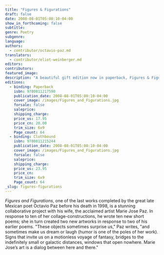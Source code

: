 ```yaml
---
title: "Figures & Figurations"
draft: false
date: 2008-08-01T05:00:10-04:00
show_in_forthcoming: false
subtitle:
genre: Poetry
subgenre:
language:
authors:
  - contributor/octavio-paz.md
translators:
  - contributor/eliot-weinberger.md
editors:
contributors:
featured_image:
description: "A beautiful gift edition now in paperback, Figures & Figurations is a collaboration between the Nobel Prize laureate Octavio Paz and his wife of thirty years, the artist Marie José Paz. "
editions:
  - binding: Paperback
    isbn: 9780811217590
    publication_date: 2008-08-01T05:00:10-04:00
    cover_image: /images/Figures_and_Figurations.jpg
    forsale: false
    saleprice:
    shipping_charge:
    price_us: 17.95
    price_cn: 20.00
    trim_size: 6x9
    Page_count: 64
  - binding: Clothbound
    isbn: 9780811215244
    publication_date: 2008-08-01T05:00:10-04:00
    cover_image: /images/Figures_and_Figurations.jpg
    forsale: false
    saleprice:
    shipping_charge:
    price_us: 23.95
    price_cn:
    trim_size: 6x9
    Page_count: 64
_slug: figures-figurations
---
```


_Figures and Figurations_, one of the last works completed by the great late Mexican poet Octavio Paz before his death in 1998, is a stunning collaborative project with his wife, the acclaimed artist Marie Jose Paz. In response to ten of her collage-constructions, he wrote ten new short poems; she in turn created two new artworks in response to two of his earlier poems. "These objects sometimes surprise us," Paz writes, "and sometimes make us dream or laugh (humor is one of the poles of her work). Signs that invite us on a motionless voyage of fantasy, bridges to the indefinitely small or galactic distances, windows that open nowhere. Marie Jose’s art is a dialog between here and there."

